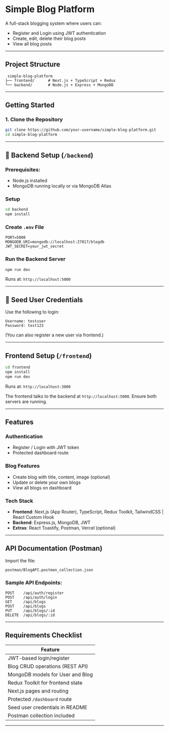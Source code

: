 
#  Simple Blog Platform

A full-stack blogging system where users can:
- Register and Login using JWT authentication
- Create, edit, delete their blog posts
- View all blog posts

---

##  Project Structure

```
 simple-blog-platform
├── frontend/      # Next.js + TypeScript + Redux
└── backend/       # Node.js + Express + MongoDB
```

---

##  Getting Started

### 1. Clone the Repository

```bash
git clone https://github.com/your-username/simple-blog-platform.git
cd simple-blog-platform
```

---

## 🧩 Backend Setup (`/backend`)

### Prerequisites:
- Node.js installed
- MongoDB running locally or via MongoDB Atlas

### Setup

```bash
cd backend
npm install
```

### Create `.env` File

```
PORT=5000
MONGODB_URI=mongodb://localhost:27017/blogdb
JWT_SECRET=your_jwt_secret
```

### Run the Backend Server

```bash
npm run dev
```

Runs at: `http://localhost:5000`

---

## 🔐 Seed User Credentials

Use the following to login:

```
Username: testuser
Password: test123
```

(You can also register a new user via frontend.)

---

##  Frontend Setup (`/frontend`)

```bash
cd frontend
npm install
npm run dev
```

Runs at: `http://localhost:3000`

The frontend talks to the backend at `http://localhost:5000`. Ensure both servers are running.

---

##  Features

###  Authentication
- Register / Login with JWT token
- Protected dashboard route

###  Blog Features
- Create blog with title, content, image (optional)
- Update or delete your own blogs
- View all blogs on dashboard

### Tech Stack
- **Frontend**: Next.js (App Router), TypeScript, Redux Toolkit, TailwindCSS | React Custom Hook
- **Backend**: Express.js, MongoDB, JWT
- **Extras**: React Toastify, Postman, Vercel (optional)

---

##  API Documentation (Postman)

Import the file:

```
postman/BlogAPI.postman_collection.json
```

### Sample API Endpoints:
```
POST    /api/auth/register
POST    /api/auth/login
GET     /api/blogs
POST    /api/blogs
PUT     /api/blogs/:id
DELETE  /api/blogs/:id
```

---

##  Requirements Checklist

| Feature                                | 
|----------------------------------------|
| JWT-based login/register               |    
| Blog CRUD operations (REST API)        |     
| MongoDB models for User and Blog       |     
| Redux Toolkit for frontend state       |    
| Next.js pages and routing              |    
| Protected `/dashboard` route           |    
| Seed user credentials in README        |    
| Postman collection included            |    

---



